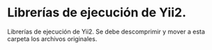 # Librerías de ejecución de Yii2.
Librerías de ejecución de Yii2.
Se debe descomprimir y mover a esta carpeta los archivos originales.